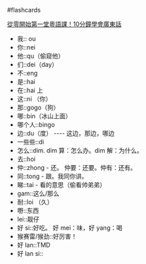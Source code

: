 #flashcards 

[從零開始第一堂粵語課！10分鐘學會廣東話](https:://youtu.be/KI5bKz68_Hk) <!--SR:!2023-02-01-14-32,2.5,250-->
- 我:: ou <!--SR:!2023-02-01-14-23,2.5,250-->
- 你::nei <!--SR:!2023-02-02-14-32,3.5,270-->
- 他::qu（偷窥他） <!--SR:!2023-02-01-14-39,2.5,251-->
- 们::dei（day） <!--SR:!2023-02-01-14-25,2.5,250-->
- 不::eng <!--SR:!2023-02-01-14-28,2.5,250-->
- 是::hai <!--SR:!2023-02-01-14-26,2.5,250-->
- 在::hai 上 <!--SR:!2023-02-01-14-33,2.5,250-->
- 这::ni （你） <!--SR:!2023-02-06-15-10,5,250-->
- 那::gogo（狗） <!--SR:!2023-02-02-14-39,3.5,271-->
- 哪::bin（冰山上面） <!--SR:!2023-02-06-15-10,5,250-->
- 哪个人::bingo <!--SR:!2023-02-01-14-28,2.5,250-->
- 边::du（度） ---- 这边，那边，哪边 <!--SR:!2023-02-06-16-06,5,250-->
- 一些些::di  <!--SR:!2023-02-01-14-39,2.5,251-->
- 怎么::dim.  dim 算：怎么办。dim 解：为什么。 <!--SR:!2023-02-01-14-33,2.5,250-->
- 去::hoi <!--SR:!2023-02-02-02-01,2.3,230-->
- 仲::zhong - 还。   仲要：还要。仲有：还有。 <!--SR:!2023-02-01-14-33,2.5,250-->
- 同::tong - 跟。我同你讲。 <!--SR:!2023-02-01-14-21,2.5,250-->
- 睇::tai - 看的意思（偷看帅弟弟） <!--SR:!2023-02-06-16-54,5,250-->
- gam::这么/那么 <!--SR:!2023-02-01-14-29,2.5,250-->
- 耐::loi （久） <!--SR:!2023-02-01-14-24,2.5,250-->
- 嘢::东西 <!--SR:!2023-02-01-14-29,2.5,250-->
- lei::靓仔 <!--SR:!2023-02-01-14-27,2.5,250-->
- 好 si::好吃。   好 mei：味，好 yang：喝 <!--SR:!2023-02-02-14-38,3.5,270-->
- 猴赛雷/猴劲::好厉害！ <!--SR:!2023-02-02-14-38,3.5,270-->
- 好 lan::TMD <!--SR:!2023-02-01-14-25,2.5,250-->
- 好 lan si:: <!--SR:!2023-02-01-14-30,2.5,250-->
